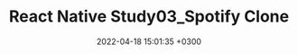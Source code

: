 ---
layout: post
title:  React Native Study03_Spotify Clone
date:   2022-04-18 15:01:35 +0300
image:  '/images/ReactNative_SpotifyProject.png'
tags:  [React Native]
---